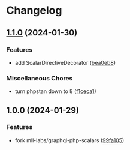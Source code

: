 # Changelog

## [1.1.0](https://github.com/compwright/graphql-php-scalars/compare/v1.0.0...v1.1.0) (2024-01-30)

### Features

- add ScalarDirectiveDecorator ([bea0eb8](https://github.com/compwright/graphql-php-scalars/commit/bea0eb86021bce0e8c76b692d22bbfdc0424dc6c))

### Miscellaneous Chores

- turn phpstan down to 8 ([f1ceca1](https://github.com/compwright/graphql-php-scalars/commit/f1ceca1dfabcb6d5262c508417e228937b3bc650))

## 1.0.0 (2024-01-29)

### Features

- fork mll-labs/graphql-php-scalars ([99fa105](https://github.com/compwright/graphql-php-scalars/commit/99fa10571ee777b52e6636a5398bb3024c9b27d0))
